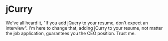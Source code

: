 # jCurry

We've all heard it, "If you add jQuery to your resume, don't expect an interview". I'm here to change that, adding jCurry to your resume, not matter the job application, guarantees you the CEO position. Trust me.
